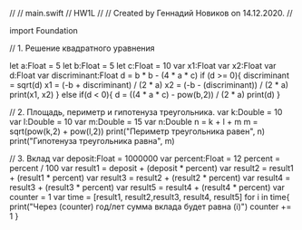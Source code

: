 //
//  main.swift
//  HW1L
//
//  Created by Геннадий Новиков on 14.12.2020.
//

import Foundation

// 1. Решение квадратного уравнения

let a:Float = 5
let b:Float = 5
let c:Float = 10
var x1:Float
var x2:Float
var d:Float
var discriminant:Float
d = b * b - (4 * a * c)
if (d >= 0){
    discriminant = sqrt(d)
    x1 = (-b + discriminant) / (2 * a)
    x2 = (-b - (discriminant)) / (2 * a)
    print(x1, x2)
} else if(d < 0){
    d = ((4 * a * c) - pow(b,2)) / (2 * a)
    print(d)
}


// 2. Площадь, периметр и гипотенуза треугольника.
var k:Double = 10
var l:Double = 10
var m:Double = 15
var n:Double
n = k + l + m
m = sqrt(pow(k,2) + pow(l,2))
print("Периметр треугольника равен", n)
print("Гипотенуза треугольника равна", m)


// 3. Вклад
var deposit:Float = 1000000
var percent:Float = 12
percent = percent / 100
var result1 = deposit + (deposit * percent)
var result2 = result1 + (result1 * percent)
var result3 = result2 + (result2 * percent)
var result4 = result3 + (result3 * percent)
var result5 = result4 + (result4 * percent)
var counter = 1
var time = [result1, result2,result3, result4, result5]
for i in time{
    print("Через \(counter) год/лет сумма вклада будет равна \(i)")
    counter += 1
}

